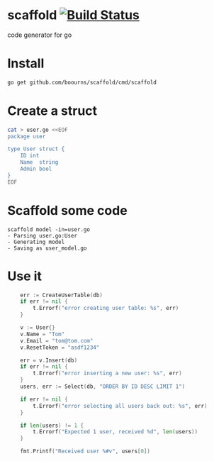 # scaffold [![Build Status](https://travis-ci.org/boourns/scaffold.svg?branch=master)](https://travis-ci.org/boourns/scaffold)

code generator for go

# Install
```bash
go get github.com/boourns/scaffold/cmd/scaffold
```

# Create a struct
```bash
cat > user.go <<EOF
package user

type User struct {
	ID int
	Name  string
	Admin bool
}
EOF
```

# Scaffold some code
```
scaffold model -in=user.go
- Parsing user.go:User
- Generating model
- Saving as user_model.go
```

# Use it
```go
	err := CreateUserTable(db)
	if err != nil {
		t.Errorf("error creating user table: %s", err)
	}

	v := User{}
	v.Name = "Tom"
	v.Email = "tom@tom.com"
	v.ResetToken = "asdf1234"

	err = v.Insert(db)
	if err != nil {
		t.Errorf("error inserting a new user: %s", err)
	}
	users, err := Select(db, "ORDER BY ID DESC LIMIT 1")

    if err != nil {
    	t.Errorf("error selecting all users back out: %s", err)
    }

    if len(users) != 1 {
    	t.Errorf("Expected 1 user, received %d", len(users))
    }

    fmt.Printf("Received user %#v", users[0])
```


